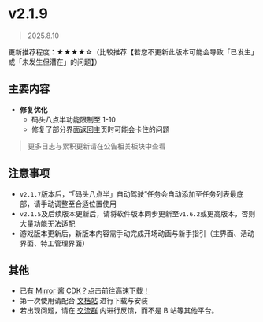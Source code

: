 # v2.1.9

> 2025.8.10

更新推荐程度：★★★★☆（比较推荐【若您不更新此版本可能会导致「已发生」或「未发生但潜在」的问题】）

## 主要内容

- **修复优化**
  - 码头八点半功能限制至 1-10
  - 修复了部分界面返回主页时可能会卡住的问题

> 更多日志与累积更新请在公告相关板块中查看

## 注意事项

- `v2.1.7`版本后，“「码头八点半」自动驾驶”任务会自动添加至任务列表最底部，请手动调整至合适位置使用
- `v2.1.5`及后续版本更新后，请将软件版本同步更新至`v1.6.2`或更高版本，否则大量功能无法适配
- 游戏版本更新后，新版本内容需手动完成开场动画与新手指引（主界面、活动界面、特工管理界面）

## 其他

- [已有 Mirror 酱 CDK？点击前往高速下载！](https://mirrorchyan.com/zh/projects?rid=MNMA&source=mnma-announcement)
- 第一次使用请配合 [文档站](https://docs.codax.site/mnma/) 进行下载与安装
- 若出现问题，请在 [交流群](http://qm.qq.com/cgi-bin/qm/qr?_wv=1027&k=VMC132QhbMDLi5U62MlDRvtCMj9WOXRr&authKey=yJNKO4sQ%2BBFHpBCLSSEvVOAyz%2FPjknNSl70W3ugg2%2BpELnKmEiHamj1emJMWcLwQ&noverify=0&group_code=993245868) 内进行反馈，而不是 B 站等其他平台。
